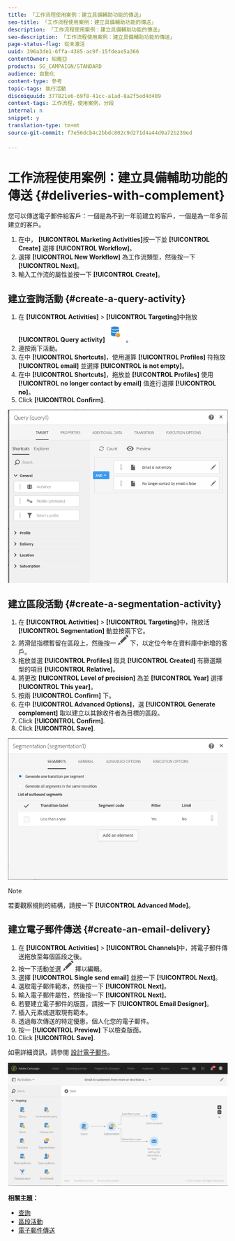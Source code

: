 ```yaml
---
title: 「工作流程使用案例：建立具備輔助功能的傳送」
seo-title: 「工作流程使用案例：建立具備輔助功能的傳送」
description: 「工作流程使用案例：建立具備輔助功能的傳送」
seo-description: 「工作流程使用案例：建立具備輔助功能的傳送」
page-status-flag: 從未激活
uuid: 396a3de1-6ffa-4385-ac9f-15fdeae5a366
contentOwner: 紹維亞
products: SG_CAMPAIGN/STANDARD
audience: 自動化
content-type: 參考
topic-tags: 執行活動
discoiquuid: 377821e6-69f8-41cc-a1ad-8a2f5ed4d409
context-tags: 工作流程，使用案例，分段
internal: n
snippet: y
translation-type: tm+mt
source-git-commit: f7e56dcb4c2bbdc802c9d271d4a44d9a72b239ed

---
```



# 工作流程使用案例：建立具備輔助功能的傳送 {#deliveries-with-complement}

您可以傳送電子郵件給客戶：一個是為不到一年前建立的客戶，一個是為一年多前建立的客戶。

1. 在中， **[!UICONTROL Marketing Activities]**&#x200B;按一下並 **[!UICONTROL Create]** 選擇 **[!UICONTROL Workflow]**。
1. 選擇 **[!UICONTROL New Workflow]** 為工作流類型，然後按一下 **[!UICONTROL Next]**。
1. 輸入工作流的屬性並按一下 **[!UICONTROL Create]**。

## 建立查詢活動 {#create-a-query-activity}

1. 在 **[!UICONTROL Activities]** &gt; **[!UICONTROL Targeting]**&#x200B;中拖放 **[!UICONTROL Query activity]**![](assets/query.png)。
1. 連按兩下活動。
1. 在中 **[!UICONTROL Shortcuts]**，使用運算 **[!UICONTROL Profiles]** 符拖放 **[!UICONTROL email]** 並選擇 **[!UICONTROL is not empty]**。
1. 在中 **[!UICONTROL Shortcuts]**，拖放並 **[!UICONTROL Profiles]** 使用 **[!UICONTROL no longer contact by email]** 值進行選擇 **[!UICONTROL no]**。
1. Click **[!UICONTROL Confirm]**.

![](assets/wf-complement-query.png)

## 建立區段活動 {#create-a-segmentation-activity}

1. 在 **[!UICONTROL Activities]** &gt; **[!UICONTROL Targeting]**&#x200B;中，拖放活 **[!UICONTROL Segmentation]** 動並按兩下它。
1. 將滑鼠指標暫留在區段上，然後按一 ![](assets/edit_darkgrey-24px.png) 下，以定位今年在資料庫中新增的客戶。
1. 拖放並選 **[!UICONTROL Profiles]** 取具 **[!UICONTROL Created]** 有篩選類型的項目 **[!UICONTROL Relative]**。
1. 將更改 **[!UICONTROL Level of precision]** 為並 **[!UICONTROL Year]** 選擇 **[!UICONTROL This year]**。
1. 按兩 **[!UICONTROL Confirm]** 下。
1. 在中 **[!UICONTROL Advanced Options]**，選 **[!UICONTROL Generate complement]** 取以建立以其餘收件者為目標的區段。
1. Click **[!UICONTROL Confirm]**.
1. Click **[!UICONTROL Save]**.

![](assets/wf-complement-segmentation.png)

>[!NOTE]
>
>若要觀察規則的結構，請按一下 **[!UICONTROL Advanced Mode]**。

## 建立電子郵件傳送 {#create-an-email-delivery}

1. 在 **[!UICONTROL Activities]** &gt; **[!UICONTROL Channels]**&#x200B;中，將電子郵件傳送拖放至每個區段之後。
1. 按一下活動並選 ![](assets/edit_darkgrey-24px.png) 擇以編輯。
1. 選擇 **[!UICONTROL Single send email]** 並按一下 **[!UICONTROL Next]**。
1. 選取電子郵件範本，然後按一下 **[!UICONTROL Next]**。
1. 輸入電子郵件屬性，然後按一下 **[!UICONTROL Next]**。
1. 若要建立電子郵件的版面，請按一下 **[!UICONTROL Email Designer]**。
1. 插入元素或選取現有範本。
1. 透過每次傳送的特定優惠，個人化您的電子郵件。
1. 按一 **[!UICONTROL Preview]** 下以檢查版面。
1. Click **[!UICONTROL Save]**.

如需詳細資訊，請參閱 [設計電子郵件](../../designing/using/designing-from-scratch.md#designing-an-email-content-from-scratch)。

![](assets/wf-deliveries-with-a-complement.png)

**相關主題：**

* [查詢](../../automating/using/query.md)
* [區段活動](../../automating/using/segmentation.md)
* [電子郵件傳送](../../automating/using/email-delivery.md)
